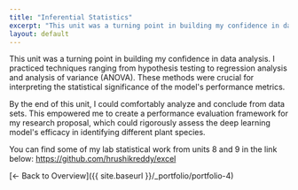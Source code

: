 ```yaml
---
title: "Inferential Statistics"
excerpt: "This unit was a turning point in building my confidence in data analysis. I practiced techniques ranging from hypothesis..."
layout: default
---
```


This unit was a turning point in building my confidence in data analysis. I practiced techniques ranging from hypothesis testing to regression analysis and analysis of variance (ANOVA). These methods were crucial for interpreting the statistical significance of the model's performance metrics.

By the end of this unit, I could comfortably analyze and conclude from data sets. This empowered me to create a performance evaluation framework for my research proposal, which could rigorously assess the deep learning model's efficacy in identifying different plant species.

You can find some of my lab statistical work from units 8 and 9 in the link below: https://github.com/hrushikreddy/excel

[← Back to Overview]({{ site.baseurl }}/_portfolio/portfolio-4)

